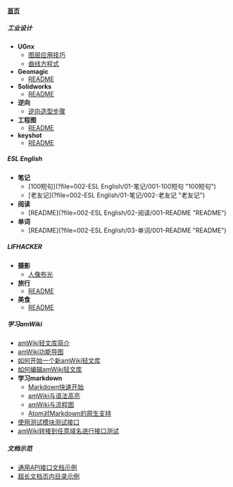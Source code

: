 
#### [首页](?file=首页 "返回首页")

##### 工业设计
- **UGnx**
    - [图层应用技巧](?file=001-工业设计/01-UGnx/001-图层应用技巧 "图层应用技巧")
    - [曲线方程式](?file=001-工业设计/01-UGnx/002-曲线方程式 "曲线方程式")
- **Geomagic**
    - [README](?file=001-工业设计/02-Geomagic/001-README "README")
- **Solidworks**
    - [README](?file=001-工业设计/03-Solidworks/001-README "README")
- **逆向**
    - [逆向造型步骤](?file=001-工业设计/04-逆向/001-逆向造型步骤 "逆向造型步骤")
- **工程图**
    - [README](?file=001-工业设计/05-工程图/001-README "README")
- **keyshot**
    - [README](?file=001-工业设计/06-keyshot/001-README "README")

##### ESL English
- **笔记**
    - [100短句](?file=002-ESL English/01-笔记/001-100短句 "100短句")
    - [老友记](?file=002-ESL English/01-笔记/002-老友记 "老友记")
- **阅读**
    - [README](?file=002-ESL English/02-阅读/001-README "README")
- **单词**
    - [README](?file=002-ESL English/03-单词/001-README "README")

##### LIFHACKER
- **摄影**
    - [人像布光](?file=003-LIFHACKER/01-摄影/001-人像布光 "人像布光")
- **旅行**
    - [README](?file=003-LIFHACKER/02-旅行/001-README "README")
- **美食**
    - [README](?file=003-LIFHACKER/03-美食/001-README "README")

##### 学习amWiki
- [amWiki轻文库简介](?file=004-学习amWiki/01-amWiki轻文库简介 "amWiki轻文库简介")
- [amWiki功能导图](?file=004-学习amWiki/02-amWiki功能导图 "amWiki功能导图")
- [如何开始一个新amWiki轻文库](?file=004-学习amWiki/03-如何开始一个新amWiki轻文库 "如何开始一个新amWiki轻文库")
- [如何编辑amWiki轻文库](?file=004-学习amWiki/04-如何编辑amWiki轻文库 "如何编辑amWiki轻文库")
- **学习markdown**
    - [Markdown快速开始](?file=004-学习amWiki/05-学习markdown/01-Markdown快速开始 "Markdown快速开始")
    - [amWiki与语法高亮](?file=004-学习amWiki/05-学习markdown/02-amWiki与语法高亮 "amWiki与语法高亮")
    - [amWiki与流程图](?file=004-学习amWiki/05-学习markdown/03-amWiki与流程图 "amWiki与流程图")
    - [Atom对Markdown的原生支持](?file=004-学习amWiki/05-学习markdown/05-Atom对Markdown的原生支持 "Atom对Markdown的原生支持")
- [使用测试模块测试接口](?file=004-学习amWiki/06-使用测试模块测试接口 "使用测试模块测试接口")
- [amWiki转接到任意域名进行接口测试](?file=004-学习amWiki/07-amWiki转接到任意域名进行接口测试 "amWiki转接到任意域名进行接口测试")

##### 文档示范
- [通用API接口文档示例](?file=005-文档示范/001-通用API接口文档示例 "通用API接口文档示例")
- [超长文档页内目录示例](?file=005-文档示范/002-超长文档页内目录示例 "超长文档页内目录示例")
